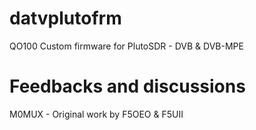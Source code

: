 # datvplutofrm
QO100 Custom firmware for PlutoSDR - DVB & DVB-MPE
# Feedbacks and discussions
M0MUX - Original work by F5OEO & F5UII
